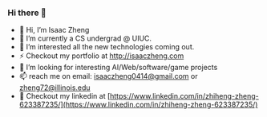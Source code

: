 ### Hi there 👋

<!--
**isaac-0414/isaac-0414** is a ✨ _special_ ✨ repository because its `README.md` (this file) appears on your GitHub profile.

Here are some ideas to get you started:

- 🔭 I’m currently working on ...
- 🌱 I’m currently learning ...
- 👯 I’m looking to collaborate on ...
- 🤔 I’m looking for help with ...
- 💬 Ask me about ...
- 📫 How to reach me: ...
- 😄 Pronouns: ...
- ⚡ Fun fact: ...
-->

- 👋 Hi, I’m Isaac Zheng
- 🌱 I’m currently a CS undergrad @ UIUC. 
- 👀 I’m interested all the new technologies coming out.
- ⚡  Checkout my portfolio at http://isaaczheng.com
- 👯 I’m looking for interesting AI/Web/software/game projects
- 📫 reach me on email: isaaczheng0414@gmail.com or zheng72@illinois.edu
- 🧳 Checkout my linkedin at [https://www.linkedin.com/in/zhiheng-zheng-623387235/](https://www.linkedin.com/in/zhiheng-zheng-623387235/)
